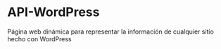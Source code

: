 # API-WordPress
Página web dinámica para representar la información de cualquier sitio hecho con WordPress
